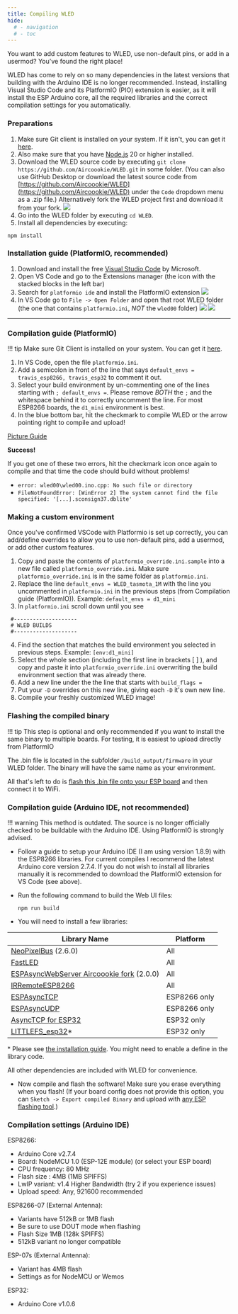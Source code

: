 ```yaml
---
title: Compiling WLED
hide:
  # - navigation
  # - toc
---
```


You want to add custom features to WLED, use non-default pins, or add in a usermod? You've found the right place!

WLED has come to rely on so many dependencies in the latest versions that building with the Arduino IDE is no longer recommended.
Instead, installing Visual Studio Code and its PlatformIO (PIO) extension is easier, as it will install the ESP Arduino core, all the required libraries and the correct compilation settings for you automatically.

### Preparations

1. Make sure Git client is installed on your system. If it isn't, you can get it [here](https://git-scm.com/downloads).
2. Also make sure that you have [Node.js](https://nodejs.org/en/download) 20 or higher installed.
3. Download the WLED source code by executing `git clone https://github.com/Aircoookie/WLED.git` in some folder.
(You can also use GitHub Desktop or download the latest source code from [https://github.com/Aircoookie/WLED](https://github.com/Aircoookie/WLED) under the `Code` dropdown menu as a .zip file.)
Alternatively fork the WLED project first and download it from your fork.
![](https://i.ibb.co/2hnGhyb/Screen-Shot-2020-11-03-at-5-25-18-PM.png)
4. Go into the WLED folder by executing `cd WLED`.
5. Install all dependencies by executing:
  ```
  npm install
  ```

### Installation guide (PlatformIO, recommended)

1. Download and install the free [Visual Studio Code](https://code.visualstudio.com/) by Microsoft.
2. Open VS Code and go to the Extensions manager (the icon with the stacked blocks in the left bar)
3. Search for `platformio ide` and install the PlatformIO extension
![](https://i.ibb.co/SNv8TtH/Screen-Shot-2020-11-03-at-6-27-58-PM.png)
4. In VS Code go to `File -> Open Folder` and open that root WLED folder (the one that contains `platformio.ini`, _NOT_ the `wled00` folder)
![](https://i.ibb.co/pXs1G0j/Screen-Shot-2020-11-03-at-5-27-03-PM.png)
![](https://i.ibb.co/10ykGxk/Screen-Shot-2020-11-03-at-5-27-17-PM.png)
---

### Compilation guide (PlatformIO)

!!! tip
    Make sure Git Client is installed on your system. You can get it [here](https://git-scm.com/downloads).

1. In VS Code, open the file `platformio.ini`.
2. Add a semicolon in front of the line that says `default_envs = travis_esp8266, travis_esp32` to comment it out.
3. Select your build environment by un-commenting one of the lines starting with `; default_envs =`.
Please remove _BOTH_ the `;` and the whitespace behind it to correctly uncomment the line.
For most ESP8266 boards, the `d1_mini` environment is best.
4. In the blue bottom bar, hit the checkmark to compile WLED or the arrow pointing right to compile and upload!

[Picture Guide](https://i.imgur.com/mZYo4KJ.jpg)

**Success!**

If you get one of these two errors, hit the checkmark icon once again to compile and that time the code should build without problems!

- `error: wled00\wled00.ino.cpp: No such file or directory`
- `FileNotFoundError: [WinError 2] The system cannot find the file specified: '[...].sconsign37.dblite'`

### Making a custom environment

Once you've confirmed VSCode with Platformio is set up correctly, you can add/define overrides to allow you to use non-default pins, add a usermod, or add other custom features.

 1. Copy and paste the contents of `platformio_override.ini.sample` into a new file called `platformio_override.ini`. Make sure `platformio_override.ini` is in the same folder as `platformio.ini`.
 2. Replace the line `default_envs = WLED_tasmota_1M` with the line you uncommented in `platformio.ini` in the previous steps (from Compilation guide (PlatformIO)). Example: `default_envs = d1_mini`
 3. In `platformio.ini` scroll down until you see
```
 #--------------------
 # WLED BUILDS
 #--------------------
 ```
 4. Find the section that matches the build environment you selected in previous steps. Example: `[env:d1_mini]`
 5. Select the whole section (including the first line in brackets [ ] ), and copy and paste it into `platformio_override.ini` overwriting the build environment section that was already there.
 6. Add a new line under the the line that starts with `build_flags =`
 7. Put your `-D` overrides on this new line, giving each `-D` it's own new line.
 8. Compile your freshly customized WLED image!

### Flashing the compiled binary

!!! tip
    This step is optional and only recommended if you want to install the same binary to multiple boards. For testing, it is easiest to upload directly from PlatformIO

The .bin file is located in the subfolder `/build_output/firmware` in your WLED folder. The binary will have the same name as your environment.

All that's left to do is [flash this .bin file onto your ESP board](/basics/install-binary/#flashing-method-2-esptool) and then connect it to WiFi.

### Compilation guide (Arduino IDE, not recommended)

!!! warning
    This method is outdated. The source is no longer officially checked to be buildable with the Arduino IDE. Using PlatformIO is strongly advised.

- Follow a guide to setup your Arduino IDE (I am using version 1.8.9) with the ESP8266 libraries.
For current compiles I recommend the latest Arduino core version 2.7.4. If you do not wish to install all libraries manually it is recommended to download the PlatformIO extension for VS Code (see above).

- Run the following command to build the Web UI files:
  ```
  npm run build
  ```

- You will need to install a few libraries:

| Library Name | Platform |
| --- | --- |
[NeoPixelBus](https://github.com/Makuna/NeoPixelBus) (2.6.0) | All
[FastLED](https://github.com/FastLED/FastLED) | All
[ESPAsyncWebServer Aircoookie fork](https://github.com/Aircoookie/ESPAsyncWebServer) (2.0.0) | All
[IRRemoteESP8266](https://github.com/crankyoldgit/IRremoteESP8266) | All
[ESPAsyncTCP](https://github.com/me-no-dev/ESPAsyncTCP) | ESP8266 only
[ESPAsyncUDP](https://github.com/me-no-dev/ESPAsyncUDP) | ESP8266 only
[AsyncTCP for ESP32](https://github.com/me-no-dev/AsyncTCP) | ESP32 only
[LITTLEFS_esp32](https://github.com/lorol/LITTLEFS)* | ESP32 only

\* Please see [the installation guide](https://github.com/lorol/LITTLEFS#installation). You might need to enable a define in the library code.

All other dependencies are included with WLED for convenience.

- Now compile and flash the software! Make sure you erase everything when you flash! (If your board config does not provide this option, you can `Sketch -> Export compiled Binary` and upload with [any ESP flashing tool](/basics/install-binary).)

### Compilation settings (Arduino IDE)

ESP8266:

- Arduino Core v2.7.4
- Board: NodeMCU 1.0 (ESP-12E module) (or select your ESP board)
- CPU frequency: 80 MHz
- Flash size : 4MB (1MB SPIFFS)
- LwIP variant: v1.4 Higher Bandwidth (try 2 if you experience issues)
- Upload speed: Any, 921600 recommended

ESP8266-07 (External Antenna):

- Variants have 512kB or 1MB flash
- Be sure to use DOUT mode when flashing
- Flash Size 1MB (128k SPIFFS)
- 512kB variant no longer compatible

ESP-07s (External Antenna):

- Variant has 4MB flash
- Settings as for NodeMCU or Wemos

ESP32:

- Arduino Core v1.0.6

